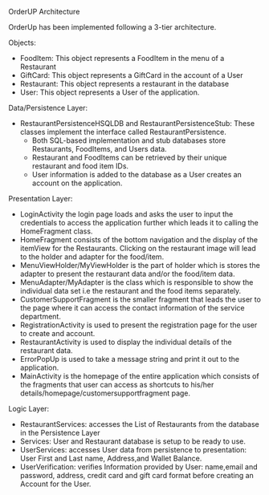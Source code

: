 OrderUP Architecture

OrderUp has been implemented following a 3-tier architecture.

Objects:
- FoodItem: This object represents a FoodItem in the menu of a Restaurant
- GiftCard: This object represents a GiftCard in the account of a User
- Restaurant: This object represents a restaurant in the database 
- User: This object represents a User of the application.

Data/Persistence Layer:
- RestaurantPersistenceHSQLDB and RestaurantPersistenceStub: These classes implement the interface called RestaurantPersistence. 
  - Both SQL-based implementation and stub databases store Restaurants, FoodItems, and Users data. 
  - Restaurant and FoodItems can be retrieved by their unique restaurant and food item IDs.
  - User information is added to the database as a User creates an account on the application.

Presentation Layer:
- LoginActivity the login page loads and asks the user to input the credentials to access the application further which leads it to calling the HomeFragment class.
- HomeFragment consists of the bottom navigation and the display of the itemView for the Restaurants. Clicking on the restaurant image will lead to the holder and adapter for the food/item.
- MenuViewHolder/MyViewHolder is the part of holder which is stores the adapter to present the restaurant data and/or the food/item data.
- MenuAdapter/MyAdapter is the class which is responsible to show the individual data set i.e the restaurant and the food items separately.
- CustomerSupportFragment is the smaller fragment that leads the user to the page where it can access the contact information of the service department.
- RegistrationActivity is used to present the registration page for the user to create and account.
- RestaurantActivity is used to display the individual details of the restaurant data.
- ErrorPopUp is used to take a message string and print it out to the application.
- MainActivity is the homepage of the entire application which consists of the fragments that user can access as shortcuts to his/her details/homepage/customersupportfragment page.

Logic Layer:
- RestaurantServices: accesses the List of Restaurants from the database in the Persistence Layer
- Services: User and Restaurant database is setup to be ready to use.
- UserServices: accesses User data from persistence to presentation: User First and Last name, Address,and Wallet Balance.
- UserVerification: verifies Information provided by User: name,email and password, address, credit card and gift card format before creating an Account for the User.
